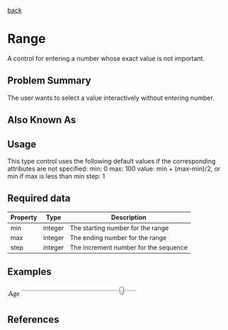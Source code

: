 [back](input-control.md)

# Range

A control for entering a number whose exact value is not important.

## Problem Summary

The user wants to select a value interactively without entering number.

## Also Known As


## Usage

This type control uses the following default values if the corresponding attributes are not specified:
min: 0
max: 100
value: min + (max-min)/2, or min if max is less than min
step: 1

## Required data

Property | Type | Description
------------ | ------------- | -------------
min | integer | The starting number for the range
max | integer | The ending number for the range
step | integer | The increment number for the sequence


## Examples

![Range example](img/range-1.jpg)

## References






